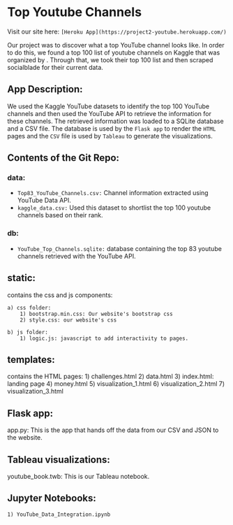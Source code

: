 # Top Youtube Channels #

Visit our site here: `[Heroku App](https://project2-youtube.herokuapp.com/)`

Our project was to discover what a top YouTube channel looks like. In order to do this, we found a top 100 list of youtube channels on Kaggle that was organized by . Through that, we took their top 100 list and then scraped socialblade for their current data.

## App Description: ## 

We used the Kaggle YouTube datasets to identify the top 100 YouTube channels and then used the YouTube API to retrieve the information for these channels. The retrieved information was loaded to a SQLite database and a CSV file. The database is used by the `Flask app` to render the `HTML` pages and the `CSV` file is used by `Tableau` to generate the visualizations.


## Contents of the Git Repo: ##

### data: ###
 - `Top83_YouTube_Channels.csv:` Channel information extracted using YouTube Data API.
 - `kaggle_data.csv:` Used this dataset to shortlist the top 100 youtube channels based on their rank.


### db:
- `YouTube_Top_Channels.sqlite:` database containing the top 83 youtube channels retrieved with the YouTube API.

static: 
-------
contains the css and js components:

    a) css folder:
        1) bootstrap.min.css: Our website's bootstrap css
        2) style.css: our website's css

    b) js folder: 
        1) logic.js: javascript to add interactivity to pages.


templates: 
----------
contains the HTML pages:
    1) challenges.html
    2) data.html
    3) index.html: landing page
    4) money.html
    5) visualization_1.html
    6) visualization_2.html
    7) visualization_3.html


Flask app:
-----------
app.py: This is the app that hands off the data from our CSV and JSON to the website. 


Tableau visualizations:
------------------------
youtube_book.twb: This is our Tableau notebook. 

Jupyter Notebooks:
---------------------
    1) YouTube_Data_Integration.ipynb





